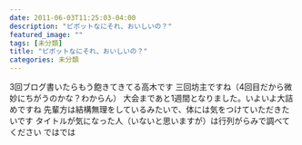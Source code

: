 ```yaml
---
date: 2011-06-03T11:25:03-04:00
description: "ピボットなにそれ、おいしいの？"
featured_image: ""
tags: [未分類]
title: "ピボットなにそれ、おいしいの？"
categories: 未分類
---
```


3回ブログ書いたらもう飽きてきてる高木です
三回坊主ですね（4回目だから微妙にちがうのかな？わからん）
大会まであと1週間となりました。いよいよ大詰めですね
先輩方は結構無理をしているみたいで、体には気をつけていただきたいです
タイトルが気になった人（いないと思いますが）は行列がらみで調べてください
ではでは
